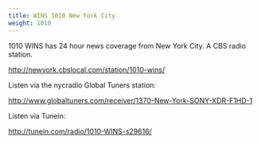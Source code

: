 ```yaml
---
title: WINS 1010 New York City
weight: 1010
---
```

1010 WINS has 24 hour news coverage from New York City.
A CBS radio station.

http://newyork.cbslocal.com/station/1010-wins/

Listen via the nycradio Global Tuners station:

http://www.globaltuners.com/receiver/1370-New-York-SONY-XDR-F1HD-1

Listen via Tunein: 

http://tunein.com/radio/1010-WINS-s29616/
